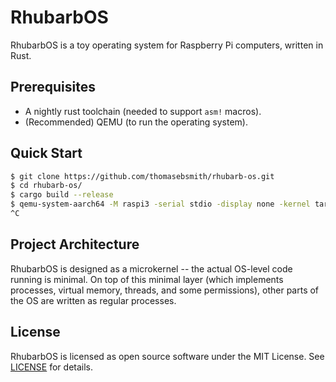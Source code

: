 # RhubarbOS
RhubarbOS is a toy operating system for Raspberry Pi computers, written in Rust.

## Prerequisites
- A nightly rust toolchain (needed to support `asm!` macros).
- (Recommended) QEMU (to run the operating system).

## Quick Start
```sh
$ git clone https://github.com/thomasebsmith/rhubarb-os.git
$ cd rhubarb-os/
$ cargo build --release
$ qemu-system-aarch64 -M raspi3 -serial stdio -display none -kernel target/aarch64-unknown-none-softfloat/release/os
^C
```

## Project Architecture
RhubarbOS is designed as a microkernel -- the actual OS-level code running is
minimal. On top of this minimal layer (which implements processes, virtual
memory, threads, and some permissions), other parts of the OS are written as
regular processes.

## License
RhubarbOS is licensed as open source software under the MIT License. See
[LICENSE](./LICENSE) for details.
